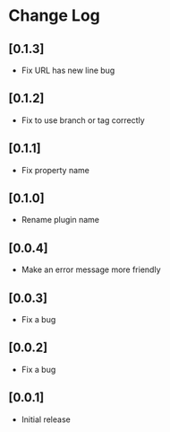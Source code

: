 # Change Log

## [0.1.3]

- Fix URL has new line bug

## [0.1.2]

- Fix to use branch or tag correctly

## [0.1.1]

- Fix property name

## [0.1.0]

- Rename plugin name

## [0.0.4]

- Make an error message more friendly

## [0.0.3]

- Fix a bug

## [0.0.2]

- Fix a bug

## [0.0.1]

- Initial release

